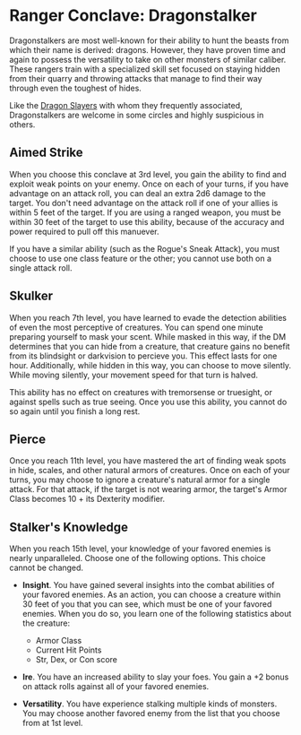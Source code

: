 # Ranger Conclave: Dragonstalker
Dragonstalkers are most well-known for their ability to hunt the beasts from which their name is derived: dragons. However, they have proven time and again to possess the versatility to take on other monsters of similar caliber. These rangers train with a specialized skill set focused on staying hidden from their quarry and throwing attacks that manage to find their way through even the toughest of hides.

Like the [Dragon Slayers](../Fighter/DragonSlayer.md) with whom they frequently associated, Dragonstalkers are welcome in some circles and highly suspicious in others.

## Aimed Strike
When you choose this conclave at 3rd level, you gain the ability to find and exploit weak points on your enemy. Once on each of your turns, if you have advantage on an attack roll, you can deal an extra 2d6 damage to the target. You don't need advantage on the attack roll if one of your allies is within 5 feet of the target. If you are using a ranged weapon, you must be within 30 feet of the target to use this ability, because of the accuracy and power required to pull off this manuever.

If you have a similar ability (such as the Rogue's Sneak Attack), you must choose to use one class feature or the other; you cannot use both on a single attack roll.

## Skulker
When you reach 7th level, you have learned to evade the detection abilities of even the most perceptive of creatures. You can spend one minute preparing yourself to mask your scent. While masked in this way, if the DM determines that you can hide from a creature, that creature gains no benefit from its blindsight or darkvision to percieve you. This effect lasts for one hour. Additionally, while hidden in this way, you can choose to move silently. While moving silently, your movement speed for that turn is halved.

This ability has no effect on creatures with tremorsense or truesight, or against spells such as true seeing. Once you use this ability, you cannot do so again until you finish a long rest.

## Pierce
Once you reach 11th level, you have mastered the art of finding weak spots in hide, scales, and other natural armors of creatures. Once on each of your turns, you may choose to ignore a creature's natural armor for a single attack. For that attack, if the target is not wearing armor, the target's Armor Class becomes 10 + its Dexterity modifier. 

## Stalker's Knowledge
When you reach 15th level, your knowledge of your favored enemies is nearly unparalleled. Choose one of the following options. This choice cannot be changed.

* **Insight**. You have gained several insights into the combat abilities of your favored enemies. As an action, you can choose a creature within 30 feet of you that you can see, which must be one of your favored enemies. When you do so, you learn one of the following statistics about the creature:
  * Armor Class
  * Current Hit Points
  * Str, Dex, or Con score

* **Ire**. You have an increased ability to slay your foes. You gain a +2 bonus on attack rolls against all of your favored enemies.
* **Versatility**. You have experience stalking multiple kinds of monsters.  You may choose another favored enemy from the list that you choose from at 1st level.



